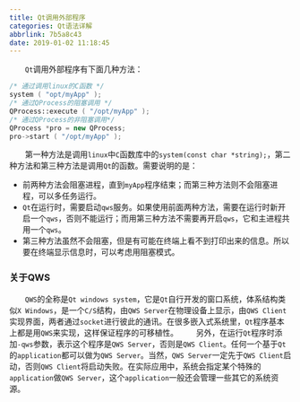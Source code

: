 ```yaml
---
title: Qt调用外部程序
categories: Qt语法详解
abbrlink: 7b5a8c43
date: 2019-01-02 11:18:45
---
```

&emsp;&emsp;`Qt`调用外部程序有下面几种方法：<!--more-->

``` cpp
/* 通过调用linux的C函数 */
system ( "opt/myApp" );
/* 通过QProcess的阻塞调用 */
QProcess::execute ( "/opt/myApp" );
/* 通过QProcess的非阻塞调用*/
QProcess *pro = new QProcess;
pro->start ( "/opt/myApp" );
```

&emsp;&emsp;第一种方法是调用`linux`中`C`函数库中的`system(const char *string);`，第二种方法和第三种方法是调用`Qt`的函数。需要说明的是：

- 前两种方法会阻塞进程，直到`myApp`程序结束；而第三种方法则不会阻塞进程，可以多任务运行。
- `Qt`在运行时，需要启动`qws`服务。如果使用前面两种方法，需要在运行时新开启一个`qws`，否则不能运行；而用第三种方法不需要再开启`qws`，它和主进程共用一个`qws`。
- 第三种方法虽然不会阻塞，但是有可能在终端上看不到打印出来的信息。所以要在终端显示信息时，可以考虑用阻塞模式。

### 关于QWS

&emsp;&emsp;`QWS`的全称是`Qt windows system`，它是`Qt`自行开发的窗口系统，体系结构类似`X Windows`，是一个`C/S`结构，由`QWS Server`在物理设备上显示，由`QWS Client`实现界面，两者通过`socket`进行彼此的通讯。在很多嵌入式系统里，`Qt`程序基本上都是用`QWS`来实现，这样保证程序的可移植性。
&emsp;&emsp;另外，在运行`Qt`程序时添加`-qws`参数，表示这个程序是`QWS Server`，否则是`QWS Client`。任何一个基于`Qt`的`application`都可以做为`QWS Server`。当然，`QWS Server`一定先于`QWS Client`启动，否则`QWS Client`将启动失败。在实际应用中，系统会指定某个特殊的`application`做`QWS Server`，这个`application`一般还会管理一些其它的系统资源。